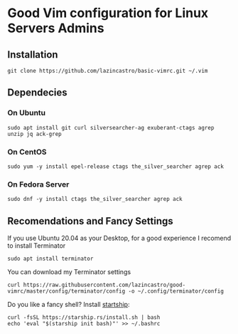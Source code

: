# Good Vim configuration for Linux Servers Admins

## Installation
    git clone https://github.com/lazincastro/basic-vimrc.git ~/.vim

## Dependecies
### On Ubuntu
    sudo apt install git curl silversearcher-ag exuberant-ctags agrep unzip jq ack-grep 
### On CentOS
    sudo yum -y install epel-release ctags the_silver_searcher agrep ack
### On Fedora Server
    sudo dnf -y install ctags the_silver_searcher agrep ack
    
## Recomendations and Fancy Settings

If you use Ubuntu 20.04 as your Desktop, for a good experience I recomend to install Terminator
    
    sudo apt install terminator

You can download my Terminator settings

    curl https://raw.githubusercontent.com/lazincastro/good-vimrc/master/config/terminator/config -o ~/.config/terminator/config

Do you like a fancy shell? Install [startship](https://starship.rs/):
    
    curl -fsSL https://starship.rs/install.sh | bash
    echo 'eval "$(starship init bash)"' >> ~/.bashrc


